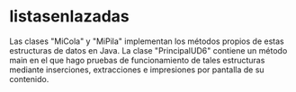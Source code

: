 # listasenlazadas
Las clases "MiCola" y "MiPila" implementan los métodos propios de estas estructuras de datos en Java.
La clase "PrincipalUD6" contiene un método main en el que hago pruebas de funcionamiento de tales estructuras mediante inserciones, extracciones e impresiones por pantalla de su contenido.

